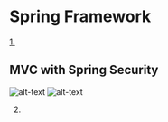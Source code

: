 <h1>Spring Framework</h1>

[1.](https://github.com/self-harm/SpringMVC/tree/main/mvc_practice/mvc_project) <h2>MVC with Spring Security</h2>

![alt-text](https://github.com/self-harm/MVC-projects/blob/main/pngs/qw1.PNG)
![alt-text](https://github.com/self-harm/MVC-projects/blob/main/pngs/qw2.PNG)

2. 

